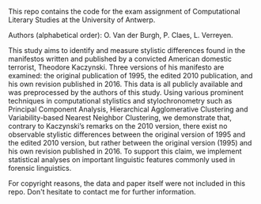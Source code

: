 This repo contains the code for the exam assignment of Computational Literary Studies at the University of Antwerp. 

Authors (alphabetical order): O. Van der Burgh, P. Claes, L. Verreyen.

This study aims to identify and measure stylistic differences found in the manifestos written and published by a convicted American domestic terrorist, Theodore Kaczynski. Three versions of his manifesto are examined: the original publication of 1995, the edited 2010 publication, and his own revision published in 2016. This data is all publicly available and was preprocessed by the authors of this study. Using various prominent techniques in computational stylistics and stylochronometry such as Principal Component Analysis, Hierarchical Agglomerative Clustering and Variability-based Nearest Neighbor Clustering, we demonstrate that, contrary to Kaczynski’s remarks on the 2010 version, there exist no observable stylistic differences between the original version of 1995 and the edited 2010 version, but rather between the original version (1995) and his own revision published in 2016. To support this claim, we implement statistical analyses on important linguistic features commonly used in forensic linguistics.

For copyright reasons, the data and paper itself were not included in this repo. Don't hesitate to contact me for further information. 
